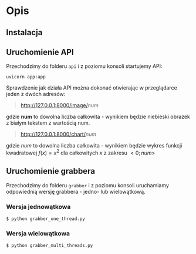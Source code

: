 # Opis

## Instalacja

## Uruchomienie API

Przechodzimy do folderu `api` i z poziomu konsoli startujemy API:

```
uvicorn app:app
```

Sprawdzenie jak działa API można dokonać otwierając w przeglądarce jeden z dwóch adresów:

> <http://127.0.0.1:8000/image/>*num*

gdzie **num** to dowolna liczba całkowita - wynikiem będzie niebieski obrazek z białym tekstem z wartością num.

> <http://127.0.0.1:8000/chart/>*num*

gdzie *num* to dowolna liczba całkowita - wynikiem będzie wykres funkcji kwadratowej $f(x) = x^2$ dla całkowitych $x$ z zakresu $<0; num>$

## Uruchomienie grabbera

Przechodzimy do folderu `grabber` i z poziomu konsoli uruchamiamy odpowiednią wersję grabbera - jedno- lub wielowątkową.

### Wersja jednowątkowa

```
$ python grabber_one_thread.py
```

### Wersja wielowątkowa

```
$ python grabber_multi_threads.py
```
